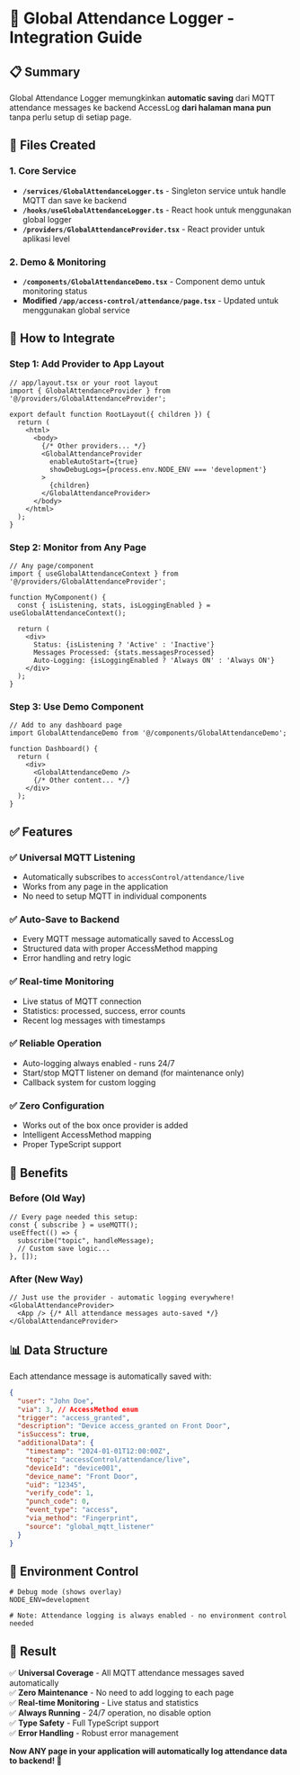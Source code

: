 # 🎯 Global Attendance Logger - Integration Guide

## 📋 Summary

Global Attendance Logger memungkinkan **automatic saving** dari MQTT attendance messages ke backend AccessLog **dari halaman mana pun** tanpa perlu setup di setiap page.

## 🔧 Files Created

### 1. Core Service
- **`/services/GlobalAttendanceLogger.ts`** - Singleton service untuk handle MQTT dan save ke backend
- **`/hooks/useGlobalAttendanceLogger.ts`** - React hook untuk menggunakan global logger
- **`/providers/GlobalAttendanceProvider.tsx`** - React provider untuk aplikasi level

### 2. Demo & Monitoring
- **`/components/GlobalAttendanceDemo.tsx`** - Component demo untuk monitoring status
- **Modified `/app/access-control/attendance/page.tsx`** - Updated untuk menggunakan global service

## 🚀 How to Integrate

### Step 1: Add Provider to App Layout

```tsx
// app/layout.tsx or your root layout
import { GlobalAttendanceProvider } from '@/providers/GlobalAttendanceProvider';

export default function RootLayout({ children }) {
  return (
    <html>
      <body>
        {/* Other providers... */}
        <GlobalAttendanceProvider 
          enableAutoStart={true}
          showDebugLogs={process.env.NODE_ENV === 'development'}
        >
          {children}
        </GlobalAttendanceProvider>
      </body>
    </html>
  );
}
```

### Step 2: Monitor from Any Page

```tsx
// Any page/component
import { useGlobalAttendanceContext } from '@/providers/GlobalAttendanceProvider';

function MyComponent() {
  const { isListening, stats, isLoggingEnabled } = useGlobalAttendanceContext();
  
  return (
    <div>
      Status: {isListening ? 'Active' : 'Inactive'}
      Messages Processed: {stats.messagesProcessed}
      Auto-Logging: {isLoggingEnabled ? 'Always ON' : 'Always ON'}
    </div>
  );
}
```

### Step 3: Use Demo Component

```tsx
// Add to any dashboard page
import GlobalAttendanceDemo from '@/components/GlobalAttendanceDemo';

function Dashboard() {
  return (
    <div>
      <GlobalAttendanceDemo />
      {/* Other content... */}
    </div>
  );
}
```

## ✅ Features

### ✅ **Universal MQTT Listening**
- Automatically subscribes to `accessControl/attendance/live`
- Works from any page in the application
- No need to setup MQTT in individual components

### ✅ **Auto-Save to Backend**
- Every MQTT message automatically saved to AccessLog
- Structured data with proper AccessMethod mapping
- Error handling and retry logic

### ✅ **Real-time Monitoring**
- Live status of MQTT connection
- Statistics: processed, success, error counts
- Recent log messages with timestamps

### ✅ **Reliable Operation**
- Auto-logging always enabled - runs 24/7
- Start/stop MQTT listener on demand (for maintenance only)
- Callback system for custom logging

### ✅ **Zero Configuration**
- Works out of the box once provider is added
- Intelligent AccessMethod mapping
- Proper TypeScript support

## 🎯 Benefits

### Before (Old Way)
```tsx
// Every page needed this setup:
const { subscribe } = useMQTT();
useEffect(() => {
  subscribe("topic", handleMessage);
  // Custom save logic...
}, []);
```

### After (New Way)
```tsx
// Just use the provider - automatic logging everywhere!
<GlobalAttendanceProvider>
  <App /> {/* All attendance messages auto-saved */}
</GlobalAttendanceProvider>
```

## 📊 Data Structure

Each attendance message is automatically saved with:

```json
{
  "user": "John Doe",
  "via": 3, // AccessMethod enum
  "trigger": "access_granted", 
  "description": "Device access_granted on Front Door",
  "isSuccess": true,
  "additionalData": {
    "timestamp": "2024-01-01T12:00:00Z",
    "topic": "accessControl/attendance/live",
    "deviceId": "device001",
    "device_name": "Front Door",
    "uid": "12345",
    "verify_code": 1,
    "punch_code": 0,
    "event_type": "access",
    "via_method": "Fingerprint",
    "source": "global_mqtt_listener"
  }
}
```

## 🔧 Environment Control

```env
# Debug mode (shows overlay)
NODE_ENV=development

# Note: Attendance logging is always enabled - no environment control needed
```

## 🎉 Result

✅ **Universal Coverage** - All MQTT attendance messages saved automatically  
✅ **Zero Maintenance** - No need to add logging to each page  
✅ **Real-time Monitoring** - Live status and statistics  
✅ **Always Running** - 24/7 operation, no disable option  
✅ **Type Safety** - Full TypeScript support  
✅ **Error Handling** - Robust error management  

**Now ANY page in your application will automatically log attendance data to backend! 🚀**